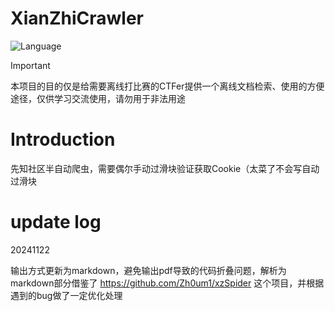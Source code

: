 # XianZhiCrawler

![Language](https://img.shields.io/badge/language-python-blue.svg)

> [!IMPORTANT]
> 本项目的目的仅是给需要离线打比赛的CTFer提供一个离线文档检索、使用的方便途径，仅供学习交流使用，请勿用于非法用途

# Introduction

先知社区半自动爬虫，需要偶尔手动过滑块验证获取Cookie（太菜了不会写自动过滑块

# update log

20241122

输出方式更新为markdown，避免输出pdf导致的代码折叠问题，解析为markdown部分借鉴了 https://github.com/Zh0um1/xzSpider 这个项目，并根据遇到的bug做了一定优化处理


